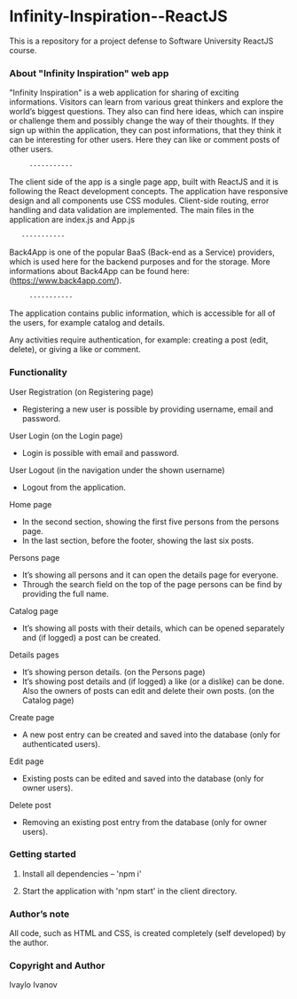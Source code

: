 # Infinity-Inspiration--ReactJS
This is a repository for a project defense to Software University ReactJS course.


### About "Infinity Inspiration" web app
 
 
"Infinity Inspiration" is a web application for sharing of exciting informations. Visitors can learn from various great thinkers and explore the world’s biggest questions. They also can find here ideas, which can inspire or challenge them and possibly change the way of their thoughts. If they sign up within the application, they can post informations, that they think it can be interesting for other users. Here they can like or comment posts of other users.

         -----------
 
The client side of the app is a single page app, built with ReactJS and it is following the React development concepts. The application have responsive design and аll components use CSS modules.
Client-side routing, error handling and data validation are implemented.
The main files in the application are index.js and App.js

	   -----------
 
Back4App is one of the popular BaaS (Back-end as a Service) providers, which is used here for the backend purposes and for the storage. More informations about Back4App can be found here: (https://www.back4app.com/).  

         -----------
 
 The application contains public information, which is accessible for all of the users, for example catalog and details.
 
 Any activities require authentication, for example: creating a post (edit, delete), or giving a like or comment.
 
 
### Functionality

User Registration (on Registering page)
 
   - Registering a new user is possible by providing username, email and password.
 
User Login (on the Login page)
 
   - Login is possible with email and password.
 
User Logout (in the navigation under the shown username)
 
   - Logout from the application.
 
Home page

   - In the second section, showing the first five persons from the persons page.
   - In the last section, before the footer, showing the last six posts.

Persons page

   - It’s showing all persons and it can open the details page for everyone.
   - Through the search field on the top of the page persons can be find by providing the full name.
 
Catalog page 
 
   - It’s showing all posts with their details, which can be opened separately and (if logged) a post can be created.
 
Details pages
 
   - It’s showing person details. (on the Persons page)
   - It’s showing post details and (if logged) a like (or a dislike) can be done. Also the owners of posts can edit and delete their own posts. (on the Catalog page)
 
Create page
 
   - A new post entry can be created and saved into the database (only for authenticated users).
 
Edit page
 
   - Existing posts can be edited and saved into the database (only for owner users).
 
Delete post
 
   - Removing an existing post entry from the database (only for owner users).
 
 
### Getting started
 
 1. Install all dependencies – 'npm i'
 
 2. Start the application with  'npm start' in the client directory.

### Author’s note

All code, such as HTML and CSS, is created completely (self developed) by the author.

### Copyright and Author

Ivaylo Ivanov